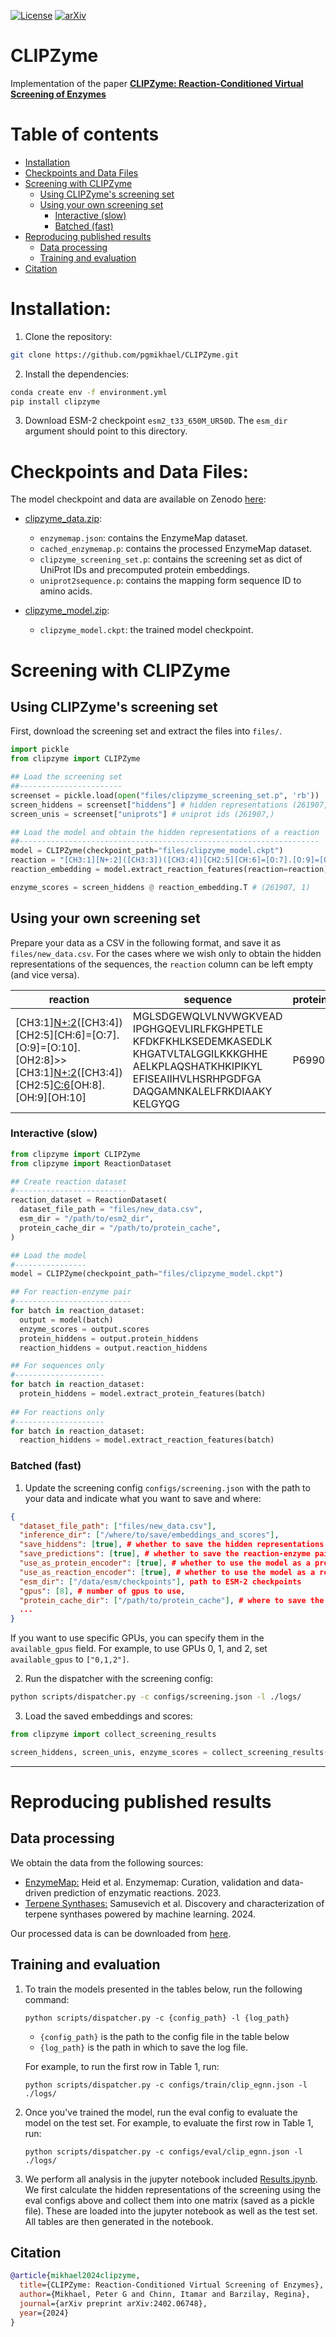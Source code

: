 [![License](https://img.shields.io/badge/License-Apache_2.0-blue.svg)](https://github.com/pgmikhael/CLIPZyme/blob/main/LICENSE.txt) 
[![arXiv](https://img.shields.io/badge/arXiv-1234.56789-b31b1b.svg)](https://arxiv.org/abs/2402.06748)
<!-- ![version](https://img.shields.io/badge/version-1.0.2-success) -->

# CLIPZyme

Implementation of the paper [**CLIPZyme: Reaction-Conditioned Virtual Screening of Enzymes**](https://github.com/pgmikhael/CLIPZyme/blob/main/LICENSE.txt)



Table of contents
=================

<!--ts-->
   * [Installation](#installation)
   * [Checkpoints and Data Files](#checkpoints-and-data-files)
   * [Screening with CLIPZyme](#screening-with-clipzyme)
        * [Using CLIPZyme's screening set](#using-clipzyme's-screening-set)
        * [Using your own screening set](#using-your-own-screening-set)
            * [Interactive (slow)](#interactive-slow)
            * [Batched (fast)](#batched-fast)
   * [Reproducing published results](#reproducing-published-results)
        * [Data processing](#data-processing)
        * [Training and evaluation](#training-and-evaluation)
   * [Citation](#citation)
    
<!--te-->

# Installation:

1. Clone the repository:
```bash
git clone https://github.com/pgmikhael/CLIPZyme.git
```
2. Install the dependencies:
```bash
conda create env -f environment.yml
pip install clipzyme
```

3. Download ESM-2 checkpoint `esm2_t33_650M_UR50D`. The `esm_dir` argument should point to this directory.

# Checkpoints and Data Files:

The model checkpoint and data are available on Zenodo [here](https://zenodo.org/records/10950376):

- [clipzyme_data.zip](https://zenodo.org/records/10950376/files/clipzyme_data.zip?download=1):
  - `enzymemap.json`: contains the EnzymeMap dataset.
  - `cached_enzymemap.p`: contains the processed EnzymeMap dataset.
  - `clipzyme_screening_set.p`: contains the screening set as dict of UniProt IDs and precomputed protein embeddings.
  - `uniprot2sequence.p`: contains the mapping form sequence ID to amino acids.

- [clipzyme_model.zip](https://zenodo.org/records/10950376/files/clipzyme_model.zip?download=1):
  - `clipzyme_model.ckpt`: the trained model checkpoint.



# Screening with CLIPZyme

## Using CLIPZyme's screening set

First, download the screening set and extract the files into `files/`.


```python
import pickle
from clipzyme import CLIPZyme

## Load the screening set
##-----------------------
screenset = pickle.load(open("files/clipzyme_screening_set.p", 'rb'))
screen_hiddens = screenset["hiddens"] # hidden representations (261907, 1280)
screen_unis = screenset["uniprots"] # uniprot ids (261907,)

## Load the model and obtain the hidden representations of a reaction
##-------------------------------------------------------------------
model = CLIPZyme(checkpoint_path="files/clipzyme_model.ckpt")
reaction = "[CH3:1][N+:2]([CH3:3])([CH3:4])[CH2:5][CH:6]=[O:7].[O:9]=[O:10].[OH2:8]>>[CH3:1][N+:2]([CH3:3])([CH3:4])[CH2:5][C:6](=[O:7])[OH:8].[OH:9][OH:10]"
reaction_embedding = model.extract_reaction_features(reaction=reaction) # (1,1280)

enzyme_scores = screen_hiddens @ reaction_embedding.T # (261907, 1)

```

## Using your own screening set

Prepare your data as a CSV in the following format, and save it as `files/new_data.csv`. For the cases where we wish only to obtain the hidden representations of the sequences, the `reaction` column can be left empty (and vice versa).

| reaction | sequence | protein_id | cif |
|----------|----------|------------|-----|
| [CH3:1][N+:2]([CH3:3])([CH3:4])[CH2:5][CH:6]=[O:7].[O:9]=[O:10].[OH2:8]>>[CH3:1][N+:2]([CH3:3])([CH3:4])[CH2:5][C:6](=[O:7])[OH:8].[OH:9][OH:10] |MGLSDGEWQLVLNVWGKVEAD<br>IPGHGQEVLIRLFKGHPETLE<br>KFDKFKHLKSEDEMKASEDLK<br>KHGATVLTALGGILKKKGHHE<br>AELKPLAQSHATKHKIPIKYL<br>EFISEAIIHVLHSRHPGDFGA<br>DAQGAMNKALELFRKDIAAKY<br>KELGYQG | P69905 | 1a0s.cif |


### Interactive (slow)
    
```python
from clipzyme import CLIPZyme
from clipzyme import ReactionDataset

## Create reaction dataset
#-------------------------
reaction_dataset = ReactionDataset(
  dataset_file_path = "files/new_data.csv",
  esm_dir = "/path/to/esm2_dir",
  protein_cache_dir = "/path/to/protein_cache",
)

## Load the model
#----------------
model = CLIPZyme(checkpoint_path="files/clipzyme_model.ckpt")

## For reaction-enzyme pair
#--------------------------
for batch in reaction_dataset:
  output = model(batch) 
  enzyme_scores = output.scores
  protein_hiddens = output.protein_hiddens
  reaction_hiddens = output.reaction_hiddens

## For sequences only
#--------------------
for batch in reaction_dataset:
  protein_hiddens = model.extract_protein_features(batch) 
  
## For reactions only
#--------------------
for batch in reaction_dataset:
  reaction_hiddens = model.extract_reaction_features(batch)

```

### Batched (fast)

1. Update the screening config `configs/screening.json` with the path to your data and indicate what you want to save and where:


```JSON
{
  "dataset_file_path": ["files/new_data.csv"],
  "inference_dir": ["/where/to/save/embeddings_and_scores"],
  "save_hiddens": [true], # whether to save the hidden representations
  "save_predictions": [true], # whether to save the reaction-enzyme pair scores
  "use_as_protein_encoder": [true], # whether to use the model as a protein encoder only
  "use_as_reaction_encoder": [true], # whether to use the model as a reaction encoder only
  "esm_dir": ["/data/esm/checkpoints"], path to ESM-2 checkpoints
  "gpus": [8], # number of gpus to use,
  "protein_cache_dir": ["/path/to/protein_cache"], # where to save the protein cache [optional]
  ...
}
```

If you want to use specific GPUs, you can specify them in the `available_gpus` field. For example, to use GPUs 0, 1, and 2, set `available_gpus` to `["0,1,2"]`.



2. Run the dispatcher with the screening config:

```bash
python scripts/dispatcher.py -c configs/screening.json -l ./logs/
```

3. Load the saved embeddings and scores:

```python
from clipzyme import collect_screening_results

screen_hiddens, screen_unis, enzyme_scores = collect_screening_results("configs/screening.json")

```


---------------------

# Reproducing published results

## Data processing

We obtain the data from the following sources:
- [EnzymeMap:](`https://doi.org/10.5281/zenodo.7841780`) Heid et al. Enzymemap: Curation, validation and data-driven prediction of enzymatic reactions. 2023.
- [Terpene Synthases:](`https://zenodo.org/records/10567437`) Samusevich et al. Discovery and characterization of terpene synthases powered by machine learning. 2024. 

Our processed data is can be downloaded from [here](https://zenodo.org/records/10950376). 


## Training and evaluation
1. To train the models presented in the tables below, run the following command:
    ```
    python scripts/dispatcher.py -c {config_path} -l {log_path}
    ```
    - `{config_path}` is the path to the config file in the table below 
    - `{log_path}` is the path in which to save the log file. 
    
    For example, to run the first row in Table 1, run:
    ```
    python scripts/dispatcher.py -c configs/train/clip_egnn.json -l ./logs/
    ```
2. Once you've trained the model, run the eval config to evaluate the model on the test set. For example, to evaluate the first row in Table 1, run:
    ```
    python scripts/dispatcher.py -c configs/eval/clip_egnn.json -l ./logs/
    ```
3. We perform all analysis in the jupyter notebook included [Results.ipynb](analysis/Results.ipynb). We first calculate the hidden representations of the screening using the eval configs above and collect them into one matrix (saved as a pickle file). These are loaded into the jupyter notebook as well as the test set. All tables are then generated in the notebook.


## Citation

```bibtex
@article{mikhael2024clipzyme,
  title={CLIPZyme: Reaction-Conditioned Virtual Screening of Enzymes},
  author={Mikhael, Peter G and Chinn, Itamar and Barzilay, Regina},
  journal={arXiv preprint arXiv:2402.06748},
  year={2024}
}
```
